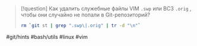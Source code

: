 > [!question] Как удалить служебные файлы VIM `.swp` или BC3 `.orig` , чтобы они случайно не попали в Git-репозиторий?
> ```bash
> rm `git st | grep ".swp\|.orig" | tr -d "\n"`
>```

#git/hints #bash/utils #linux #vim